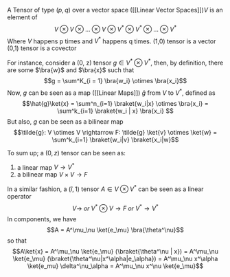 A Tensor of type $(p,q)$ over a vector space ([[Linear Vector Spaces]])$V$ is an element of 
$$V \otimes V \otimes ... \otimes V \otimes V^* \otimes V^* \otimes ... \otimes  V^* $$ 
Where $V$ happens p times and $V^*$ happens q times. 
(1,0) tensor is a vector
(0,1) tensor is a covector

For instance, consider a (0, z) tensor $g \in V^* \otimes V^*$, then, by definition, there are some $\bra{w}$ and $\bra{x}$ such that 
$$g = \sum^K_{i = 1} \bra{w_i} \otimes \bra{x_i}$$ 
Now, $g$ can be seen as a map ([[Linear Maps]]) $\hat{g}$ from $V$ to $V^*$, defined as 
$$\hat{g}\ket{x} = \sum^n_{i=1} \braket{w_i|x} \otimes \bra{x_i} = \sum^k_{i=1} \braket{w_i | x} \bra{x_i} $$
But also, $g$ can be seen as a bilinear map $$\tilde{g}: V \otimes V \rightarrow F: \tilde{g} \ket{v} \otimes \ket{w} = \sum^k_{i=1} \braket{w_i|v} \braket{x_i|w}$$

To sum up; a $(0,z)$ tensor can be seen as:
1) a linear map $V \rightarrow V^*$
2) a bilinear map $V \times V \rightarrow F$

In a similar fashion, a $(\hat{i},1)$ tensor $A \in V \otimes V^*$ can be seen as a linear operator 
$$V \rightarrow \; or \; V^* \otimes V \rightarrow F \; or \; V^* \rightarrow V^*$$
In components, we have 
$$A = A^\mu_\nu \ket{e_\mu} \bra{\theta^\nu}$$
so that 
$$A\ket{x} = A^\mu_\nu \ket{e_\mu} (\braket{\theta^\nu | x}) = A^\mu_\nu \ket{e_\mu} (\braket{\theta^\nu|x^\alpha|e_\alpha}) = A^\mu_\nu x^\alpha \ket{e_mu} \delta^\nu_\alpha = A^\mu_\nu x^\nu \ket{e_\mu}$$
